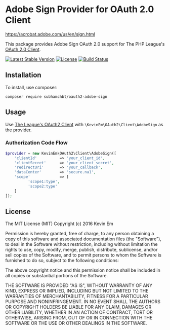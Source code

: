 # Adobe Sign Provider for OAuth 2.0 Client

https://acrobat.adobe.com/us/en/sign.html

This package provides Adobe Sign OAuth 2.0 support for The PHP League's [OAuth 2.0 Client](https://github.com/thephpleague/oauth2-client).

[![Latest Stable Version](https://poser.pugx.org/kevinem/oauth2-adobe-sign/v/stable?format=flat-square)](https://packagist.org/packages/kevinem/oauth2-adobe-sign)
[![License](https://poser.pugx.org/kevinem/oauth2-adobe-sign/license?format=flat-square)](https://packagist.org/packages/kevinem/oauth2-adobe-sign)
[![Build Status](https://travis-ci.org/kevinem/oauth2-adobe-sign.svg?branch=master)](https://travis-ci.org/kevinem/oauth2-adobe-sign)

## Installation

To install, use composer:

```
composer require subhamchbt/oauth2-adobe-sign
```

## Usage

Use [The League's OAuth2 Client](https://github.com/thephpleague/oauth2-client) with `\KevinEm\OAuth2\Client\AdobeSign` as the provider.

### Authorization Code Flow

```php
$provider = new KevinEm\OAuth2\Client\AdobeSign([
    'clientId'          => 'your_client_id',
    'clientSecret'      => 'your_client_secret',
    'redirectUri'       => 'your_callback',
    'dataCenter'        => 'secure.na1',
    'scope'             => [
          'scope1:type',
          'scope2:type'
    ]
]);
```

## License

The MIT License (MIT)
Copyright (c) 2016 Kevin Em

Permission is hereby granted, free of charge, to any person obtaining a copy of this software and associated
documentation files (the "Software"), to deal in the Software without restriction, including without limitation
the rights to use, copy, modify, merge, publish, distribute, sublicense, and/or sell copies of the Software,
and to permit persons to whom the Software is furnished to do so, subject to the following conditions:

The above copyright notice and this permission notice shall be included in all copies or substantial portions of
the Software.

THE SOFTWARE IS PROVIDED "AS IS", WITHOUT WARRANTY OF ANY KIND, EXPRESS OR IMPLIED, INCLUDING BUT NOT LIMITED
TO THE WARRANTIES OF MERCHANTABILITY, FITNESS FOR A PARTICULAR PURPOSE AND NONINFRINGEMENT. IN NO EVENT SHALL
THE AUTHORS OR COPYRIGHT HOLDERS BE LIABLE FOR ANY CLAIM, DAMAGES OR OTHER LIABILITY, WHETHER IN AN ACTION OF
CONTRACT, TORT OR OTHERWISE, ARISING FROM, OUT OF OR IN CONNECTION WITH THE SOFTWARE OR THE USE OR OTHER DEALINGS
IN THE SOFTWARE.

